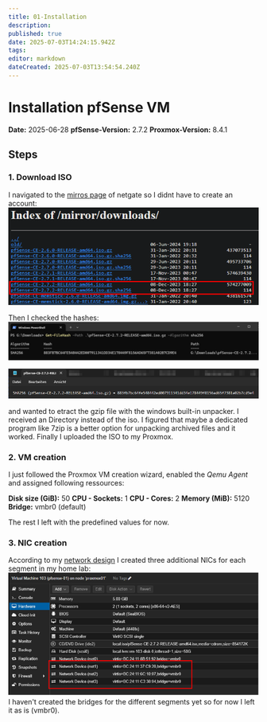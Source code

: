 ```yaml
---
title: 01-Installation
description: 
published: true
date: 2025-07-03T14:24:15.942Z
tags: 
editor: markdown
dateCreated: 2025-07-03T13:54:54.240Z
---
```


# Installation pfSense VM

**Date:** 2025-06-28
**pfSense-Version:** 2.7.2
**Proxmox-Version:** 8.4.1

## Steps
### 1. Download ISO
I navigated to the [mirros page](https://atxfiles.netgate.com/mirror/downloads/) of netgate  so I didnt have to create an account:
![create_pfsense_vm_1.png](/homelab/server/pfsense/create_pfsense_vm_1.png)

Then I checked the hashes:
![create_pfsense_vm_2.png](/homelab/server/pfsense/create_pfsense_vm_2.png)

![create_pfsense_vm_3.png](/homelab/server/pfsense/create_pfsense_vm_3.png)

and wanted to etract the gzip file with the windows built-in unpacker. I received an Directory instead of the iso. I figured that maybe a dedicated program like 7zip is a better option for unpacking archived files and it worked. Finally I uploaded the ISO to my Proxmox.

### 2. VM creation
I just followed the Proxmox VM creation wizard, enabled the *Qemu Agent* and assigned following ressources:

**Disk size (GiB):** 50
**CPU - Sockets:** 1
**CPU - Cores:** 2
**Memory (MiB):** 5120
**Bridge:** vmbr0 (default)

The rest I left with the predefined values for now.

### 3. NIC creation
According to my [network design](/home-lab/Infrastructure/Network_Designs/Iteration_1) I created three additional NICs for each segment in my home lab:
![create_pfsense_vm_12.png](/homelab/server/pfsense/create_pfsense_vm_12.png)
I haven't created the bridges for the different segments yet so for now I left it as is (vmbr0).

